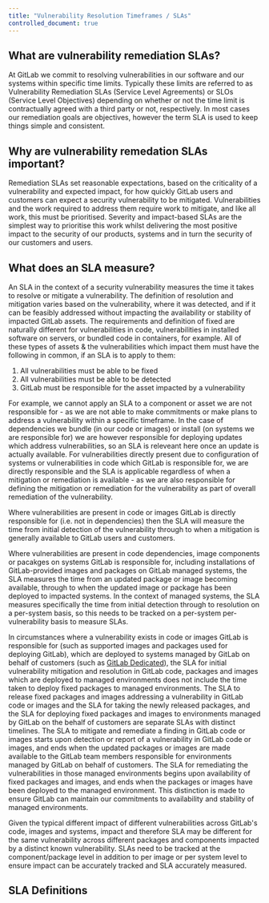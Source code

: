 ```yaml
---
title: "Vulnerability Resolution Timeframes / SLAs"
controlled_document: true
---
```


## What are vulnerability remediation SLAs?

At GitLab we commit to resolving vulnerabilities in our software and our systems within specific time limits. Typically these limits are referred to as Vulnerability Remediation SLAs (Service Level Agreements) or SLOs (Service Level Objectives) depending on whether or not the time limit is contractually agreed with a third party or not, respectively. In most cases our remediation goals are objectives, however the term SLA is used to keep things simple and consistent.

## Why are vulnerability remedation SLAs important?

Remediation SLAs set reasonable expectations, based on the criticality of a vulnerability and expected impact, for how quickly GitLab users and customers can expect a security vulnerability to be mitigated. Vulnerabilities and the work required to address them require work to mitigate, and like all work, this must be prioritised. Severity and impact-based SLAs are the simplest way to prioritise this work whilst delivering the most positive impact to the security of our products, systems and in turn the security of our customers and users.

## What does an SLA measure?

An SLA in the context of a security vulnerability measures the time it takes to resolve or mitigate a vulnerability. The definition of resolution and mitigation varies based on the vulnerability, where it was detected, and if it can be feasibly addressed without impacting the availability or stability of impacted GitLab assets. The requirements and definition of fixed are naturally different for vulnerabilities in code, vulnerabilities in installed software on servers, or bundled code in containers, for example. All of these types of assets & the vulnerabilities which impact them must have the following in common, if an SLA is to apply to them:

1. All vulnerabilities must be able to be fixed
1. All vulnerabilities must be able to be detected
1. GitLab must be responsible for the asset impacted by a vulnerability

For example, we cannot apply an SLA to a component or asset we are not responsible for - as we are not able to make commitments or make plans to address a vulnerability within a specific timeframe. In the case of dependencies we bundle (in our code or images) or install (on systems we are responsible for) we are however responsible for deploying updates which address vulnerabilities, so an SLA is releveant here once an update is actually available. For vulnerabilities directly present due to configuration of systems or vulnerabilities in code which GitLab is responsible for, we are directly responsible and the SLA is applicable regardless of when a mitigation or remediation is available - as we are also responsible for defining the mitigation or remediation for the vulnerability as part of overall remediation of the vulnerability.

Where vulnerabilities are present in code or images GitLab is directly responsible for (i.e. not in dependencies) then the SLA will measure the time from initial detection of the vulnerability through to when a mitigation is generally available to GitLab users and customers.

Where vulnerabilities are present in code dependencies, image components or pacakges on systems GitLab is responsible for, including installations of GitLab-provided images and packages on GitLab managed systems, the SLA measures the time from an updated package or image becoming available, through to when the updated image or package has been deployed to impacted systems. In the context of managed systems, the SLA measures specifically the time from initial detection through to resolution on a per-system basis, so this needs to be tracked on a per-system per-vulnerability basis to measure SLAs.

In circumstances where a vulnerability exists in code or images GitLab is responsible for (such as supported images and packages used for deploying GitLab), which are deployed to systems managed by GitLab on behalf of customers (such as [GitLab Dedicated](https://about.gitlab.com/dedicated/)), the SLA for initial vulnerability mitigation and resolution in GitLab code, packages and images which are deployed to managed environments does not include the time taken to deploy fixed packages to managed environments. The SLA to release fixed packages and images addressing a vulnerability in GitLab code or images and the SLA for taking the newly released packages, and the SLA for deploying fixed packages and images to environments managed by GitLab on the behalf of customers are separate SLAs with distinct timelines. The SLA to mitigate and remediate a finding in GitLab code or images starts upon detection or report of a vulnerability in GitLab code or images, and ends when the updated packages or images are made available to the GitLab team members responsible for environments managed by GitLab on behalf of customers. The SLA for remediating the vulnerabilities in those managed environments begins upon availability of fixed packages and images, and ends when the packages or images have been deployed to the managed environment. This distinction is made to ensure GitLab can maintain our commitments to availability and stability of managed environments.

Given the typical different impact of different vulnerabilities across GitLab's code, images and systems, impact and therefore SLA may be different for the same vulnerability across different packages and components impacted by a distinct known vulnerability. SLAs need to be tracked at the component/package level in addition to per image or per system level to ensure impact can be accurately tracked and SLA accurately measured.

## SLA Definitions





